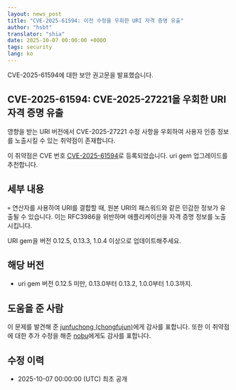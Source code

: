 ```yaml
---
layout: news_post
title: "CVE-2025-61594: 이전 수정을 우회한 URI 자격 증명 유출"
author: "hsbt"
translator: "shia"
date: 2025-10-07 00:00:00 +0000
tags: security
lang: ko
---
```


CVE-2025-61594에 대한 보안 권고문을 발표했습니다.

## CVE-2025-61594: CVE-2025-27221을 우회한 URI 자격 증명 유출

영향을 받는 URI 버전에서 CVE-2025-27221 수정 사항을 우회하여 사용자 인증 정보를 노출시킬 수 있는 취약점이 존재합니다.

이 취약점은 CVE 번호 [CVE-2025-61594](https://www.cve.org/CVERecord?id=CVE-2025-61594)로 등록되었습니다. uri gem 업그레이드를 추천합니다.

## 세부 내용

`+` 연산자를 사용하여 URI를 결합할 때, 원본 URI의 패스워드와 같은 민감한 정보가 유출될 수 있습니다. 이는 RFC3986을 위반하며 애플리케이션을 자격 증명 정보를 노출시킵니다.

URI gem을 버전 0.12.5, 0.13.3, 1.0.4 이상으로 업데이트해주세요.

## 해당 버전

* uri gem 버전 0.12.5 미만, 0.13.0부터 0.13.2, 1.0.0부터 1.0.3까지.

## 도움을 준 사람

이 문제를 발견해 준 [junfuchong (chongfujun)](https://hackerone.com/chongfujun)에게 감사를 표합니다. 또한 이 취약점에 대한 추가 수정을 해준 [nobu](https://github.com/nobu)에게도 감사를 표합니다.

## 수정 이력

* 2025-10-07 00:00:00 (UTC) 최초 공개
